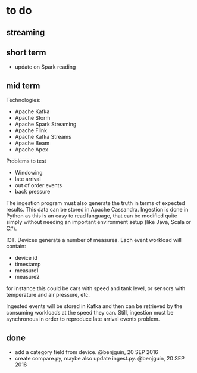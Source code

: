 # to do

## streaming

## short term

- update on Spark reading

## mid term 

Technologies: 
- Apache Kafka
- Apache Storm
- Apache Spark Streaming
- Apache Flink
- Apache Kafka Streams
- Apache Beam
- Apache Apex

Problems to test
- Windowing
- late arrival
- out of order events
- back pressure

The ingestion program must also generate the truth in terms of expected results. 
This data can be stored in Apache Cassandra. 
Ingestion is done in Python as this is an easy to read language, that can be modified quite simply without needing an important environment setup (like Java, Scala or C#).

IOT. Devices generate a number of measures. Each event workload will contain: 
- device id
- timestamp
- measure1
- measure2

for instance this could be cars with speed and tank level, or sensors with temperature and air pressure, etc.

Ingested events will be stored in Kafka and then can be retrieved by the consuming workloads at the speed they can. Still, ingestion must be synchronous in order to reproduce late arrival events problem.

## done

- add a category field from device. @benjguin, 20 SEP 2016
- create compare.py, maybe also update ingest.py. @benjguin, 20 SEP 2016
